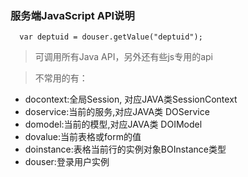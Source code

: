 ### 服务端JavaScript API说明 ###
```
  var deptuid = douser.getValue("deptuid");

```
> 可调用所有Java API，另外还有些js专用的api

> 不常用的有：
  * docontext:全局Session,  对应JAVA类SessionContext
  * doservice:当前的服务,对应JAVA类 DOService
  * domodel:当前的模型,对应JAVA类 DOIModel
  * dovalue:当前表格或form的值
  * doinstance:表格当前行的实例对象BOInstance类型
  * douser:登录用户实例

